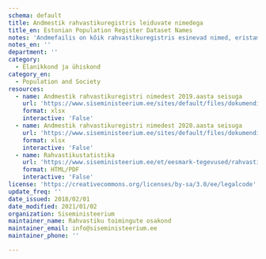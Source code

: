 ```yaml
---
schema: default
title: Andmestik rahvastikuregistris leiduvate nimedega
title_en: Estonian Population Register Dataset Names
notes: 'Andmefailis on kõik rahvastikuregistris esinevad nimed, eristamata ees- ja perekonnanimesid.'
notes_en: ''
department: ''
category:
  - Elanikkond ja ühiskond
category_en:
  - Population and Society
resources:
  - name: Andmestik rahvastikuregistri nimedest 2019.aasta seisuga
    url: 'https://www.siseministeerium.ee/sites/default/files/dokumendid/Rahvastiku-statistika/20190325_rahvastikuregistri_koik_nimed.xlsx'
    format: xlsx
    interactive: 'False'
  - name: Andmestik rahvastikuregistri nimedest 2020.aasta seisuga
    url: 'https://www.siseministeerium.ee/sites/default/files/dokumendid/Rahvastiku-statistika/2020_05_19_rahvastikuregistri_koik_nimed.xlsx'
    format: xlsx
    interactive: 'False'
  - name: Rahvastikustatistika
    url: 'https://www.siseministeerium.ee/et/eesmark-tegevused/rahvastikutoimingud/rahvastikustatistika'
    format: HTML/PDF
    interactive: 'False'
license: 'https://creativecommons.org/licenses/by-sa/3.0/ee/legalcode'
update_freq: ''
date_issued: 2018/02/01
date_modified: 2021/01/02
organization: Siseministeerium
maintainer_name: Rahvastiku toimingute osakond
maintainer_email: info@siseministeerium.ee
maintainer_phone: ''

---
```

